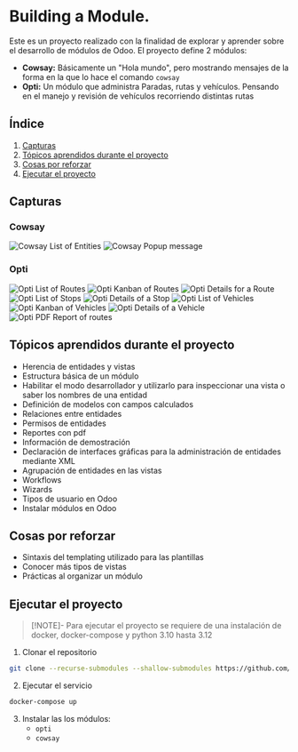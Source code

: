 # Building a Module.

Este es un proyecto realizado con la finalidad de explorar y aprender sobre el desarrollo de módulos de Odoo. El proyecto define 2 módulos:
- **Cowsay:** Básicamente un "Hola mundo", pero mostrando mensajes de la forma en la que lo hace el comando `cowsay`
- **Opti:** Un módulo que administra Paradas, rutas y vehículos. Pensando en el manejo y revisión de vehículos recorriendo distintas rutas

## Índice
1. [Capturas](#Capturas)
2. [Tópicos aprendidos durante el proyecto](#Tópicos_aprendidos_durante_el_proyecto)
3. [Cosas por reforzar](#Cosas_por_reforzar)
4. [Ejecutar el proyecto](#Ejecutar_el_proyecto)

## Capturas
### Cowsay
![Cowsay List of Entities](./images/cowsay_module_1.png)
![Cowsay Popup message](./images/cowsay_module_2.png)

### Opti
![Opti List of Routes](./images/opti_module_routes.png)
![Opti Kanban of Routes](./images/opti_module_route_kanban.png)
![Opti Details for a Route](./images/opti_module_route_detail.png)
![Opti List of Stops](./images/opti_module_stops.png)
![Opti Details of a Stop](./images/opti_module_stop_details.png)
![Opti List of Vehicles](./images/opti_module_vehicles.png)
![Opti Kanban of Vehicles](./images/opti_module_vehicle_kanban.png)
![Opti Details of a Vehicle](./images/opti_module_vehicle_details.png)
![Opti PDF Report of routes](./images/opti_module_report.png)

## Tópicos aprendidos durante el proyecto
- Herencia de entidades y vistas
- Estructura básica de un módulo
- Habilitar el modo desarrollador y utilizarlo para inspeccionar una vista o saber los nombres de una entidad
- Definición de modelos con campos calculados
- Relaciones entre entidades
- Permisos de entidades
- Reportes con pdf
- Información de demostración
- Declaración de interfaces gráficas para la administración de entidades mediante XML
- Agrupación de entidades en las vistas
- Workflows
- Wizards
- Tipos de usuario en Odoo
- Instalar módulos en Odoo

## Cosas por reforzar
- Sintaxis del templating utilizado para las plantillas
- Conocer más tipos de vistas
- Prácticas al organizar un módulo

## Ejecutar el proyecto
> [!NOTE]- 
> Para ejecutar el proyecto se requiere de una instalación de docker, docker-compose y python 3.10 hasta 3.12

1. Clonar el repositorio
```sh
git clone --recurse-submodules --shallow-submodules https://github.com/Davido264/ms-capacitation.git
```

2. Ejecutar el servicio
```sh
docker-compose up
```

3. Instalar las los módulos:
    - `opti`
    - `cowsay`
